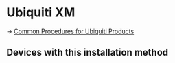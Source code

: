 # Ubiquiti XM

→ [Common Procedures for Ubiquiti Products](/toh/ubiquiti/common "toh:ubiquiti:common")

## Devices with this installation method
